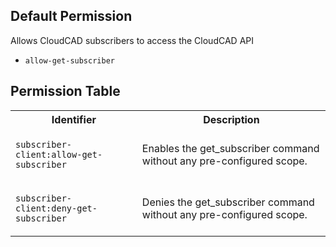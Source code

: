 ## Default Permission

Allows CloudCAD subscribers to access the CloudCAD API

- `allow-get-subscriber`

## Permission Table 

<table>
<tr>
<th>Identifier</th>
<th>Description</th>
</tr>


<tr>
<td>

`subscriber-client:allow-get-subscriber`

</td>
<td>

Enables the get_subscriber command without any pre-configured scope.

</td>
</tr>

<tr>
<td>

`subscriber-client:deny-get-subscriber`

</td>
<td>

Denies the get_subscriber command without any pre-configured scope.

</td>
</tr>
</table>
